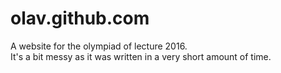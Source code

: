 # olav.github.com
A website for the olympiad of lecture 2016.
<br>
It's a bit messy as it was written in a very short amount of time.
